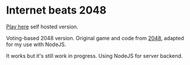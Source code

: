 # Internet beats 2048
[Play here](http://2048.vneko.ch) self hosted version.

Voting-based 2048 version. Original game and code from [2048](https://github.com/gabrielecirulli/2048), adapted for my use with NodeJS.

It works but it's still work in progress. Using NodeJS for server backend.
